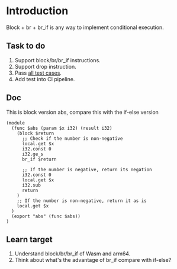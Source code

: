 # Introduction

Block + br + br_if is any way to implement conditional execution.

## Task to do

1. Support block/br/br_if instructions.
2. Support drop instruction.
3. Pass [all test cases](./test).
4. Add test into CI pipeline.

## Doc

This is block version abs, compare this with the if-else version

```wat
(module
  (func $abs (param $x i32) (result i32)
    (block $return
      ;; Check if the number is non-negative
      local.get $x
      i32.const 0
      i32.ge_s
      br_if $return

      ;; If the number is negative, return its negation
      i32.const 0
      local.get $x
      i32.sub
      return
    )
    ;; If the number is non-negative, return it as is
    local.get $x
  )
  (export "abs" (func $abs))
)
```

## Learn target

1. Understand block/br/br_if of Wasm and arm64.
2. Think about what's the advantage of br_if compare with if-else?

